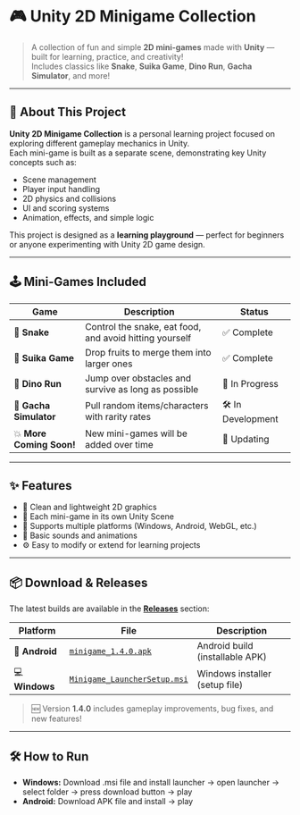 # 🎮 Unity 2D Minigame Collection

> A collection of fun and simple **2D mini-games** made with **Unity** — built for learning, practice, and creativity!  
> Includes classics like **Snake**, **Suika Game**, **Dino Run**, **Gacha Simulator**, and more!

---

## 🧠 About This Project

**Unity 2D Minigame Collection** is a personal learning project focused on exploring different gameplay mechanics in Unity.  
Each mini-game is built as a separate scene, demonstrating key Unity concepts such as:

- Scene management  
- Player input handling  
- 2D physics and collisions  
- UI and scoring systems  
- Animation, effects, and simple logic  

This project is designed as a **learning playground** — perfect for beginners or anyone experimenting with Unity 2D game design.

---

## 🕹️ Mini-Games Included

| Game | Description | Status |
|------|--------------|--------|
| 🐍 **Snake** | Control the snake, eat food, and avoid hitting yourself | ✅ Complete |
| 🍎 **Suika Game** | Drop fruits to merge them into larger ones | ✅ Complete |
| 🦖 **Dino Run** | Jump over obstacles and survive as long as possible | 🧩 In Progress |
| 🎰 **Gacha Simulator** | Pull random items/characters with rarity rates | 🛠️ In Development |
| 💥 **More Coming Soon!** | New mini-games will be added over time | 🔄 Updating |

---

## ✨ Features

- 🎨 Clean and lightweight 2D graphics  
- 🧩 Each mini-game in its own Unity Scene  
- 📱 Supports multiple platforms (Windows, Android, WebGL, etc.)  
- 🎵 Basic sounds and animations  
- ⚙️ Easy to modify or extend for learning projects  

---

## 📦 Download & Releases

The latest builds are available in the **[Releases](https://github.com/dat514/Minigame/releases)** section:

| Platform | File | Description |
|-----------|------|-------------|
| 📱 **Android** | [`minigame_1.4.0.apk`](https://github.com/dat514/Minigame/releases) | Android build (installable APK) |
| 💻 **Windows** | [`Minigame_LauncherSetup.msi`](https://github.com/dat514/Minigame/releases) | Windows installer (setup file) |

> 🆕 Version **1.4.0** includes gameplay improvements, bug fixes, and new features!

---

## 🛠️ How to Run 
 
- **Windows:** Download .msi file and install launcher -> open launcher -> select folder -> press download button -> play
- **Android:** Download APK file and install -> play
     



